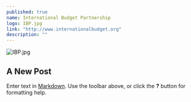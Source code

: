 ```yaml
---
published: true
name: International Budget Partnership
logo: IBP.jpg
link: "http://www.internationalbudget.org"
description: ""
---
```




![IBP.jpg]({{site.baseurl}}/css/img/logos/IBP.jpg)
## A New Post

Enter text in [Markdown](http://daringfireball.net/projects/markdown/). Use the toolbar above, or click the **?** button for formatting help.
